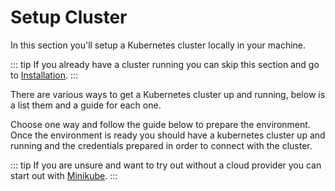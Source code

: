 # Setup Cluster

In this section you'll setup a Kubernetes cluster locally in your machine.

::: tip
If you already have a cluster running you can skip this section and go to [Installation](/installation/).
:::

There are various ways to get a Kubernetes cluster up and running, below is a list them and a guide for each one.

Choose one way and follow the guide below to prepare the environment. Once the environment is ready you should have a kubernetes cluster up and running and the credentials prepared in order to connect with the cluster.

::: tip
If you are unsure and want to try out without a cloud provider you can start out with [Minikube](/setup-cluster/minikube).
:::